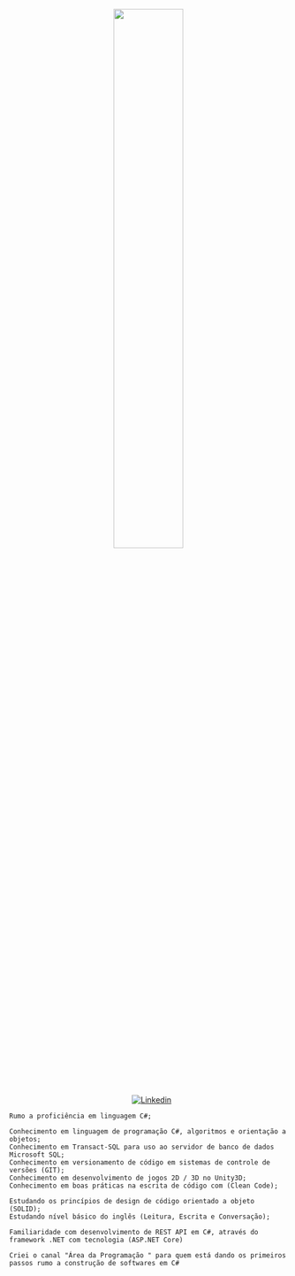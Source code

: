<p align="center"><img width=50% src="https://media.giphy.com/media/IThjAlJnD9WNO/giphy.gif"></p>
 
 <p align="center">
    &nbsp;&nbsp;&nbsp;
    <a href="https://www.youtube.com/c/ÁreadaProgramação"><img alt="Linkedin" src="https://img.shields.io/youtube/channel/subscribers/UCXKSo8RSfVmrawXleZ-_arg?style=social"></a><a href="https://www.linkedin.com/in/alfredo1995/" target="_blank"></a>&nbsp;
</p>     
      
    Rumo a proficiência em linguagem C#;

    Conhecimento em linguagem de programação C#, algoritmos e orientação a objetos; 
    Conhecimento em Transact-SQL para uso ao servidor de banco de dados Microsoft SQL;
    Conhecimento em versionamento de código em sistemas de controle de versões (GIT);
    Conhecimento em desenvolvimento de jogos 2D / 3D no Unity3D;    
    Conhecimento em boas práticas na escrita de código com (Clean Code);
    
    Estudando os princípios de design de código orientado a objeto (SOLID); 
    Estudando nível básico do inglês (Leitura, Escrita e Conversação); 

    Familiaridade com desenvolvimento de REST API em C#, através do framework .NET com tecnologia (ASP.NET Core)

    Criei o canal "Área da Programação " para quem está dando os primeiros passos rumo a construção de softwares em C#

        



